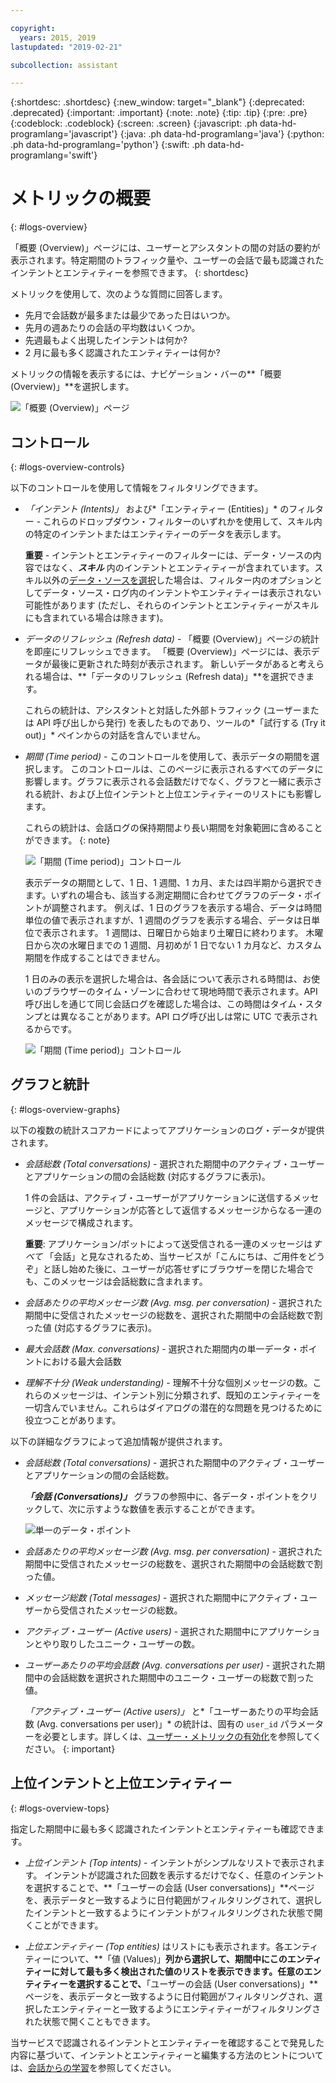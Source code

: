 ```yaml
---

copyright:
  years: 2015, 2019
lastupdated: "2019-02-21"

subcollection: assistant

---
```


{:shortdesc: .shortdesc}
{:new_window: target="_blank"}
{:deprecated: .deprecated}
{:important: .important}
{:note: .note}
{:tip: .tip}
{:pre: .pre}
{:codeblock: .codeblock}
{:screen: .screen}
{:javascript: .ph data-hd-programlang='javascript'}
{:java: .ph data-hd-programlang='java'}
{:python: .ph data-hd-programlang='python'}
{:swift: .ph data-hd-programlang='swift'}

# メトリックの概要
{: #logs-overview}

「概要 (Overview)」ページには、ユーザーとアシスタントの間の対話の要約が表示されます。特定期間のトラフィック量や、ユーザーの会話で最も認識されたインテントとエンティティーを参照できます。
{: shortdesc}

メトリックを使用して、次のような質問に回答します。

* 先月で会話数が最多または最少であった日はいつか。
* 先月の週あたりの会話の平均数はいくつか。
* 先週最もよく出現したインテントは何か?
* 2 月に最も多く認識されたエンティティーは何か?

メトリックの情報を表示するには、ナビゲーション・バーの**「概要 (Overview)」**を選択します。 

  ![「概要 (Overview)」ページ](images/oview.png)

## コントロール
{: #logs-overview-controls}

以下のコントロールを使用して情報をフィルタリングできます。

- *「インテント (Intents)」* および*「エンティティー (Entities)」* のフィルター - これらのドロップダウン・フィルターのいずれかを使用して、スキル内の特定のインテントまたはエンティティーのデータを表示します。

  **重要** - インテントとエンティティーのフィルターには、データ・ソースの内容ではなく、***スキル*** 内のインテントとエンティティーが含まれています。スキル以外の[データ・ソースを選択](/docs/services/assistant?topic=assistant-logs#logs-deploy-id)した場合は、フィルター内のオプションとしてデータ・ソース・ログ内のインテントやエンティティーは表示されない可能性があります (ただし、それらのインテントとエンティティーがスキルにも含まれている場合は除きます)。

- *データのリフレッシュ (Refresh data)* - 「概要 (Overview)」ページの統計を即座にリフレッシュできます。 「概要 (Overview)」ページには、表示データが最後に更新された時刻が表示されます。 新しいデータがあると考えられる場合は、**「データのリフレッシュ (Refresh data)」**を選択できます。

  これらの統計は、アシスタントと対話した外部トラフィック (ユーザーまたは API 呼び出しから発行) を表したものであり、ツールの*「試行する (Try it out)」* ペインからの対話を含んでいません。

- *期間 (Time period)* - このコントロールを使用して、表示データの期間を選択します。 このコントロールは、このページに表示されるすべてのデータに影響します。グラフに表示される会話数だけでなく、グラフと一緒に表示される統計、および上位インテントと上位エンティティーのリストにも影響します。

  これらの統計は、会話ログの保持期間より長い期間を対象範囲に含めることができます。
  {: note}

  ![「期間 (Time period)」コントロール](images/oview-time.png)

  表示データの期間として、1 日、1 週間、1 カ月、または四半期から選択できます。いずれの場合も、該当する測定期間に合わせてグラフのデータ・ポイントが調整されます。 例えば、1 日のグラフを表示する場合、データは時間単位の値で表示されますが、1 週間のグラフを表示する場合、データは日単位で表示されます。 1 週間は、日曜日から始まり土曜日に終わります。 木曜日から次の水曜日までの 1 週間、月初めが 1 日でない 1 カ月など、カスタム期間を作成することはできません。

  1 日のみの表示を選択した場合は、各会話について表示される時間は、お使いのブラウザーのタイム・ゾーンに合わせて現地時間で表示されます。API 呼び出しを通じて同じ会話ログを確認した場合は、この時間はタイム・スタンプとは異なることがあります。API ログ呼び出しは常に UTC で表示されるからです。

    ![「期間 (Time period)」コントロール](images/oview-time2.png)

## グラフと統計
{: #logs-overview-graphs}

以下の複数の統計スコアカードによってアプリケーションのログ・データが提供されます。

* *会話総数 (Total conversations)* - 選択された期間中のアクティブ・ユーザーとアプリケーションの間の会話総数 (対応するグラフに表示)。

  1 件の会話は、アクティブ・ユーザーがアプリケーションに送信するメッセージと、アプリケーションが応答として返信するメッセージからなる一連のメッセージで構成されます。

  **重要**: アプリケーション/ボットによって送受信される一連のメッセージは*すべて* 「会話」と見なされるため、当サービスが「こんにちは、ご用件をどうぞ」と話し始めた後に、ユーザーが応答せずにブラウザーを閉じた場合でも、このメッセージは会話総数に含まれます。

* *会話あたりの平均メッセージ数 (Avg. msg. per conversation)* - 選択された期間中に受信されたメッセージの総数を、選択された期間中の会話総数で割った値 (対応するグラフに表示)。
* *最大会話数 (Max. conversations)* - 選択された期間内の単一データ・ポイントにおける最大会話数
* *理解不十分 (Weak understanding)* - 理解不十分な個別メッセージの数。これらのメッセージは、インテント別に分類されず、既知のエンティティーを一切含んでいません。これらはダイアログの潜在的な問題を見つけるために役立つことがあります。

以下の詳細なグラフによって追加情報が提供されます。

* *会話総数 (Total conversations)* - 選択された期間中のアクティブ・ユーザーとアプリケーションの間の会話総数。

  ***「会話 (Conversations)」*** グラフの参照中に、各データ・ポイントをクリックして、次に示すような数値を表示することができます。

  ![単一のデータ・ポイント](images/oview-point.png)

* *会話あたりの平均メッセージ数 (Avg. msg. per conversation)* - 選択された期間中に受信されたメッセージの総数を、選択された期間中の会話総数で割った値。
* *メッセージ総数 (Total messages)* - 選択された期間中にアクティブ・ユーザーから受信されたメッセージの総数。
* *アクティブ・ユーザー (Active users)* - 選択された期間中にアプリケーションとやり取りしたユニーク・ユーザーの数。
* *ユーザーあたりの平均会話数 (Avg. conversations per user)* - 選択された期間中の会話総数を選択された期間中のユニーク・ユーザーの総数で割った値。

  *「アクティブ・ユーザー (Active users)」* と*「ユーザーあたりの平均会話数 (Avg. conversations per user)」* の統計は、固有の `user_id` パラメーターを必要とします。詳しくは、[ユーザー・メトリックの有効化](/docs/services/assistant?topic=assistant-logs-resources#logs-resources-user-id)を参照してください。
  {: important}

## 上位インテントと上位エンティティー
{: #logs-overview-tops}

指定した期間中に最も多く認識されたインテントとエンティティーも確認できます。

* *上位インテント (Top intents)* - インテントがシンプルなリストで表示されます。 インテントが認識された回数を表示するだけでなく、任意のインテントを選択することで、**「ユーザーの会話 (User conversations)」**ページを、表示データと一致するように日付範囲がフィルタリングされて、選択したインテントと一致するようにインテントがフィルタリングされた状態で開くことができます。

* *上位エンティティー (Top entities)* はリストにも表示されます。各エンティティーについて、**「値 (Values)」**列から選択して、期間中にこのエンティティーに対して最も多く検出された値のリストを表示できます。任意のエンティティーを選択することで、**「ユーザーの会話 (User conversations)」**ページを、表示データと一致するように日付範囲がフィルタリングされ、選択したエンティティーと一致するようにエンティティーがフィルタリングされた状態で開くこともできます。

当サービスで認識されるインテントとエンティティーを確認することで発見した内容に基づいて、インテントとエンティティーと編集する方法のヒントについては、[会話からの学習](/docs/services/assistant?topic=assistant-logs)を参照してください。
